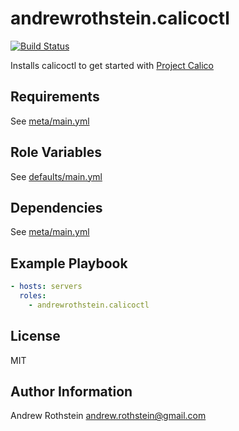 andrewrothstein.calicoctl
=========
[![Build Status](https://travis-ci.org/andrewrothstein/ansible-calicoctl.svg?branch=master)](https://travis-ci.org/andrewrothstein/ansible-calicoctl)

Installs calicoctl to get started with [Project Calico](https://www.projectcalico.org/)

Requirements
------------

See [meta/main.yml](meta/main.yml)

Role Variables
--------------

See [defaults/main.yml](defaults/main.yml)

Dependencies
------------

See [meta/main.yml](meta/main.yml)

Example Playbook
----------------

```yml
- hosts: servers
  roles:
    - andrewrothstein.calicoctl
```

License
-------

MIT

Author Information
------------------

Andrew Rothstein <andrew.rothstein@gmail.com>
